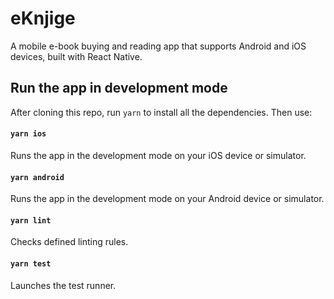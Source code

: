 # eKnjige

A mobile e-book buying and reading app that supports Android and iOS devices, built with React Native.

## Run the app in development mode

After cloning this repo, run `yarn` to install all the dependencies. Then use:

#### `yarn ios`

Runs the app in the development mode on your iOS device or simulator.

#### `yarn android`

Runs the app in the development mode on your Android device or simulator.

#### `yarn lint`

Checks defined linting rules.

#### `yarn test`

Launches the test runner.
